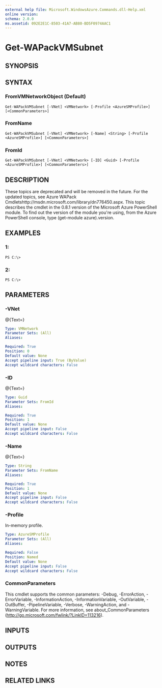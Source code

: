 ```yaml
---
external help file: Microsoft.WindowsAzure.Commands.dll-Help.xml
online version: 
schema: 2.0.0
ms.assetid: 092E2E1C-8503-41A7-AB80-BD5F0974AAC1
---
```


# Get-WAPackVMSubnet

## SYNOPSIS

## SYNTAX

### FromVMNetworkObject (Default)
```
Get-WAPackVMSubnet [-VNet] <VMNetwork> [-Profile <AzureSMProfile>] [<CommonParameters>]
```

### FromName
```
Get-WAPackVMSubnet [-VNet] <VMNetwork> [-Name] <String> [-Profile <AzureSMProfile>] [<CommonParameters>]
```

### FromId
```
Get-WAPackVMSubnet [-VNet] <VMNetwork> [-ID] <Guid> [-Profile <AzureSMProfile>] [<CommonParameters>]
```

## DESCRIPTION
These topics are deprecated and will be removed in the future.
For the updated topics, see  Azure WAPack Cmdletshttp://msdn.microsoft.com/library/dn776450.aspx.
This topic describes the cmdlet in the 0.8.1 version of the Microsoft Azure PowerShell module.
To find out the version of the module you're using, from the Azure PowerShell console, type (get-module azure).version.

## EXAMPLES

### 1:
```
PS C:\>
```

### 2:
```
PS C:\>
```

## PARAMETERS

### -VNet
@{Text=}

```yaml
Type: VMNetwork
Parameter Sets: (All)
Aliases: 

Required: True
Position: 0
Default value: None
Accept pipeline input: True (ByValue)
Accept wildcard characters: False
```

### -ID
@{Text=}

```yaml
Type: Guid
Parameter Sets: FromId
Aliases: 

Required: True
Position: 1
Default value: None
Accept pipeline input: False
Accept wildcard characters: False
```

### -Name
@{Text=}

```yaml
Type: String
Parameter Sets: FromName
Aliases: 

Required: True
Position: 1
Default value: None
Accept pipeline input: False
Accept wildcard characters: False
```

### -Profile
In-memory profile.

```yaml
Type: AzureSMProfile
Parameter Sets: (All)
Aliases: 

Required: False
Position: Named
Default value: None
Accept pipeline input: False
Accept wildcard characters: False
```

### CommonParameters
This cmdlet supports the common parameters: -Debug, -ErrorAction, -ErrorVariable, -InformationAction, -InformationVariable, -OutVariable, -OutBuffer, -PipelineVariable, -Verbose, -WarningAction, and -WarningVariable. For more information, see about_CommonParameters (http://go.microsoft.com/fwlink/?LinkID=113216).

## INPUTS

## OUTPUTS

## NOTES

## RELATED LINKS


